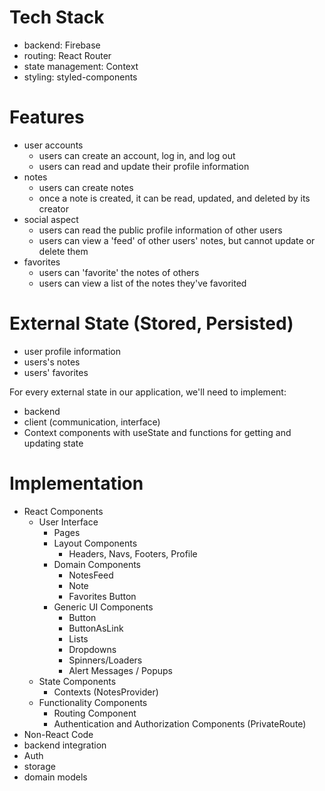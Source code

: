 # Tech Stack
- backend: Firebase
- routing: React Router
- state management: Context
- styling: styled-components

# Features
- user accounts
  - users can create an account, log in, and log out
  - users can read and update their profile information
- notes
  - users can create notes
  - once a note is created, it can be read, updated, and deleted by its creator
- social aspect
  - users can read the public profile information of other users
  - users can view a 'feed' of other users' notes, but cannot update or delete them
- favorites
  - users can 'favorite' the notes of others
  - users can view a list of the notes they've favorited

# External State (Stored, Persisted)
- user profile information
- users's notes
- users' favorites

For every external state in our application, we'll need to implement:
- backend
- client (communication, interface)
- Context components with useState and functions for getting and updating state

# Implementation
- React Components
  - User Interface
    - Pages
    - Layout Components
      - Headers, Navs, Footers, Profile
    - Domain Components
      - NotesFeed
      - Note
      - Favorites Button
    - Generic UI Components
      - Button
      - ButtonAsLink
      - Lists
      - Dropdowns
      - Spinners/Loaders
      - Alert Messages / Popups
  - State Components
    - Contexts (NotesProvider)
  - Functionality Components
    - Routing Component
    - Authentication and Authorization Components (PrivateRoute)
-  Non-React Code
  - backend integration
  - Auth
  - storage
  - domain models
